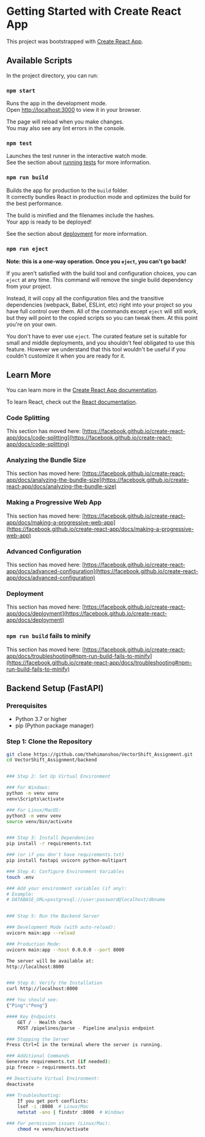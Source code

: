 # Getting Started with Create React App

This project was bootstrapped with [Create React App](https://github.com/facebook/create-react-app).

## Available Scripts

In the project directory, you can run:

### `npm start`

Runs the app in the development mode.\
Open [http://localhost:3000](http://localhost:3000) to view it in your browser.

The page will reload when you make changes.\
You may also see any lint errors in the console.

### `npm test`

Launches the test runner in the interactive watch mode.\
See the section about [running tests](https://facebook.github.io/create-react-app/docs/running-tests) for more information.

### `npm run build`

Builds the app for production to the `build` folder.\
It correctly bundles React in production mode and optimizes the build for the best performance.

The build is minified and the filenames include the hashes.\
Your app is ready to be deployed!

See the section about [deployment](https://facebook.github.io/create-react-app/docs/deployment) for more information.

### `npm run eject`

**Note: this is a one-way operation. Once you `eject`, you can't go back!**

If you aren't satisfied with the build tool and configuration choices, you can `eject` at any time. This command will remove the single build dependency from your project.

Instead, it will copy all the configuration files and the transitive dependencies (webpack, Babel, ESLint, etc) right into your project so you have full control over them. All of the commands except `eject` will still work, but they will point to the copied scripts so you can tweak them. At this point you're on your own.

You don't have to ever use `eject`. The curated feature set is suitable for small and middle deployments, and you shouldn't feel obligated to use this feature. However we understand that this tool wouldn't be useful if you couldn't customize it when you are ready for it.

## Learn More

You can learn more in the [Create React App documentation](https://facebook.github.io/create-react-app/docs/getting-started).

To learn React, check out the [React documentation](https://reactjs.org/).

### Code Splitting

This section has moved here: [https://facebook.github.io/create-react-app/docs/code-splitting](https://facebook.github.io/create-react-app/docs/code-splitting)

### Analyzing the Bundle Size

This section has moved here: [https://facebook.github.io/create-react-app/docs/analyzing-the-bundle-size](https://facebook.github.io/create-react-app/docs/analyzing-the-bundle-size)

### Making a Progressive Web App

This section has moved here: [https://facebook.github.io/create-react-app/docs/making-a-progressive-web-app](https://facebook.github.io/create-react-app/docs/making-a-progressive-web-app)

### Advanced Configuration

This section has moved here: [https://facebook.github.io/create-react-app/docs/advanced-configuration](https://facebook.github.io/create-react-app/docs/advanced-configuration)

### Deployment

This section has moved here: [https://facebook.github.io/create-react-app/docs/deployment](https://facebook.github.io/create-react-app/docs/deployment)

### `npm run build` fails to minify

This section has moved here: [https://facebook.github.io/create-react-app/docs/troubleshooting#npm-run-build-fails-to-minify](https://facebook.github.io/create-react-app/docs/troubleshooting#npm-run-build-fails-to-minify)



## Backend Setup (FastAPI)

### Prerequisites
- Python 3.7 or higher
- pip (Python package manager)

### Step 1: Clone the Repository
```bash
git clone https://github.com/thehimanshoo/VectorShift_Assignment.git
cd VectorShift_Assignment/backend


### Step 2: Set Up Virtual Environment

### For Windows:
python -m venv venv
venv\Scripts\activate

### For Linux/MacOS:
python3 -m venv venv
source venv/bin/activate


### Step 3: Install Dependencies
pip install -r requirements.txt

### (or if you don't have requirements.txt)
pip install fastapi uvicorn python-multipart

### Step 4: Configure Environment Variables
touch .env

### Add your environment variables (if any):
# Example:
# DATABASE_URL=postgresql://user:password@localhost/dbname


### Step 5: Run the Backend Server

### Development Mode (with auto-reload):
uvicorn main:app --reload

### Production Mode:
uvicorn main:app --host 0.0.0.0 --port 8000

The server will be available at:
http://localhost:8000


### Step 6: Verify the Installation
curl http://localhost:8000

### You should see:
{"Ping":"Pong"}

#### Key Endpoints
    GET / - Health check
    POST /pipelines/parse - Pipeline analysis endpoint

### Stopping the Server
Press Ctrl+C in the terminal where the server is running.

### Additional Commands
Generate requirements.txt (if needed):
pip freeze > requirements.txt

## Deactivate Virtual Environment:
deactivate

### Troubleshooting:
    If you get port conflicts:
    lsof -i :8000  # Linux/Mac
    netstat -ano | findstr :8000  # Windows

### For permission issues (Linux/Mac):
    chmod +x venv/bin/activate